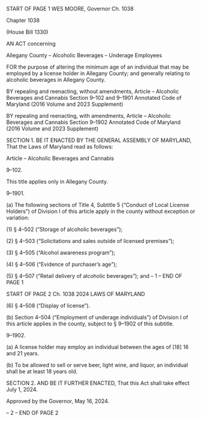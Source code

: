 START OF PAGE 1
WES MOORE, Governor Ch. 1038

Chapter 1038

(House Bill 1330)

AN ACT concerning

Allegany County – Alcoholic Beverages – Underage Employees

FOR the purpose of altering the minimum age of an individual that may be employed by a
license holder in Allegany County; and generally relating to alcoholic beverages in
Allegany County.

BY repealing and reenacting, without amendments,
Article – Alcoholic Beverages and Cannabis
Section 9–102 and 9–1901
Annotated Code of Maryland
(2016 Volume and 2023 Supplement)

BY repealing and reenacting, with amendments,
Article – Alcoholic Beverages and Cannabis
Section 9–1902
Annotated Code of Maryland
(2016 Volume and 2023 Supplement)

SECTION 1. BE IT ENACTED BY THE GENERAL ASSEMBLY OF MARYLAND,
That the Laws of Maryland read as follows:

Article – Alcoholic Beverages and Cannabis

9–102.

This title applies only in Allegany County.

9–1901.

(a) The following sections of Title 4, Subtitle 5 (“Conduct of Local License
Holders”) of Division I of this article apply in the county without exception or variation:

(1) § 4–502 (“Storage of alcoholic beverages”);

(2) § 4–503 (“Solicitations and sales outside of licensed premises”);

(3) § 4–505 (“Alcohol awareness program”);

(4) § 4–506 (“Evidence of purchaser’s age”);

(5) § 4–507 (“Retail delivery of alcoholic beverages”); and
– 1 –
END OF PAGE 1

START OF PAGE 2
Ch. 1038 2024 LAWS OF MARYLAND

(6) § 4–508 (“Display of license”).

(b) Section 4–504 (“Employment of underage individuals”) of Division I of this
article applies in the county, subject to § 9–1902 of this subtitle.

9–1902.

(a) A license holder may employ an individual between the ages of [18] 16 and 21
years.

(b) To be allowed to sell or serve beer, light wine, and liquor, an individual shall
be at least 18 years old.

SECTION 2. AND BE IT FURTHER ENACTED, That this Act shall take effect July
1, 2024.

Approved by the Governor, May 16, 2024.

– 2 –
END OF PAGE 2